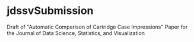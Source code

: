 # jdssvSubmission
Draft of "Automatic Comparison of Cartridge Case Impressions" Paper for the Journal of Data Science, Statistics, and Visualization
